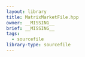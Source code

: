 ```yaml
---
layout: library
title: MatrixMarketFile.hpp
owner: __MISSING__
brief: __MISSING__
tags:
  - sourcefile
library-type: sourcefile
---
```


```{index} MatrixMarketFile.hpp
```

